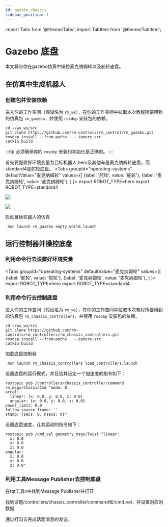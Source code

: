 ```yaml
---
id: gazebo_chassis
sidebar_position: 1
---
```


import Tabs from '@theme/Tabs';
import TabItem from '@theme/TabItem';

# Gazebo 底盘

本文将带你在gazebo仿真中操控麦克纳姆轮以及舵轮底盘。

## 在仿真中生成机器人

### 创建包并安装依赖

进入你的工作空间（假设名为 `rm_ws`），在你的工作空间中拉取本次教程所要用到的仿真包 `rm_gazebo`，并使用 `rosdep` 安装包的依赖。

```shell
cd ~/ws_ws/src
git clone https://github.com/rm-controls/rm_control/rm_gazebo.git
rosdep install --from-paths . --ignore-src
catkin build
```

:::tip
必须确保你的 `rosdep` 安装和初始化是正确的。
:::

首先要配置好环境变量为目标机器人,hero及其他车是麦克纳姆轮底盘，而standard4是舵轮底盘。
<Tabs
groupId="operating-systems"
defaultValue="麦克纳姆轮"
values={[
{label: '舵轮', value: '舵轮'},
{label: '麦克纳姆轮', value: '麦克纳姆轮'},
]
}>
<TabItem value="麦克纳姆轮">export ROBOT_TYPE=hero</TabItem>
<TabItem value="舵轮">export ROBOT_TYPE=standard4</TabItem>
</Tabs>

![](/img/gazebo_chassis/chassis1.png)

![](/img/gazebo_chassis/chassis2.png)

启动目标机器人的仿真

```shell
 mon launch rm_gazebo empty_world.launch
```

## 运行控制器并操控底盘

### 利用命令行去设置好环境变量

<Tabs
groupId="operating-systems"
defaultValue="麦克纳姆轮"
values={[
{label: '舵轮', value: '舵轮'},
{label: '麦克纳姆轮', value: '麦克纳姆轮'},
]
}>
<TabItem value="麦克纳姆轮">export ROBOT_TYPE=hero</TabItem>
<TabItem value="舵轮">export ROBOT_TYPE=standard4</TabItem>
</Tabs>

### 利用命令行去控制底盘

进入你的工作空间（假设名为 `rm_ws`），在你的工作空间中拉取本次教程所要用到的仿真包 `rm_chassis_controllers`，并使用 `rosdep` 安装包的依赖。

```shell
cd ~/ws_ws/src
git clone https://github.com/rm-controls/rm_controllers/rm_chassis_controllers.git
rosdep install --from-paths . --ignore-src
catkin build
```

加载底盘控制器

```
 mon launch rm_chassis_controllers load_controllers.launch 
```

设置底盘的运行模式，并且给其设定一个加速度的指令如下：

```
rostopic pub /controllers/chassis_controller/command rm_msgs/ChassisCmd "mode: 0
accel:
  linear: {x: 0.0, y: 0.0, z: 0.0}
  angular: {x: 0.0, y: 0.0, z: 0.0}
power_limit: 0.0
follow_source_frame: ''
stamp: {secs: 0, nsecs: 0}" 
```

设置底盘速度，让其运动的指令如下：

```
rostopic pub /cmd_vel geometry_msgs/Twist "linear:
  x: 0.0
  y: 0.0
  z: 0.0
angular:
  x: 0.0
  y: 0.0
  z: 0.0" 
```

### 利用工具Message Publisher去控制底盘

在rqt工具v中找到Message Publisher并打开

找到话题/controllers/chassis_controller/command和/cmd_vel，并设置对应的数据

通过打勾去完成话题消息的发送。

